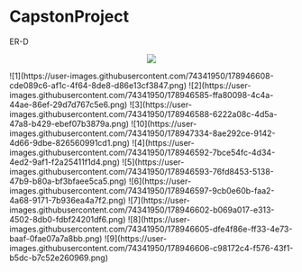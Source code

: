 # CapstonProject
ER-D
<p align="center">
  <img src="https://github.com/moyoungjun/CapstonProject/assets/74341950/052d7796-b12b-4c09-967d-1fdcd5d6b0c8">
</p>
![1](https://user-images.githubusercontent.com/74341950/178946608-cde089c6-af1c-4f64-8de8-d86e13cf3847.png)
![2](https://user-images.githubusercontent.com/74341950/178946585-ffa80098-4c4a-44ae-86ef-29d7d767c5e6.png)
![3](https://user-images.githubusercontent.com/74341950/178946588-6222a08c-4d5a-47a8-b429-ebef07b3879a.png)
![10](https://user-images.githubusercontent.com/74341950/178947334-8ae292ce-9142-4d66-9dbe-826560991cd1.png)
![4](https://user-images.githubusercontent.com/74341950/178946592-7bce54fc-4d34-4ed2-9af1-f2a25411f1d4.png)
![5](https://user-images.githubusercontent.com/74341950/178946593-76fd8453-5138-47b9-b80a-bf3bfaee5ca5.png)
![6](https://user-images.githubusercontent.com/74341950/178946597-9cb0e60b-faa2-4a68-9171-7b936ea4a7f2.png)
![7](https://user-images.githubusercontent.com/74341950/178946602-b069a017-e313-4502-8db0-fdbf24201df6.png)
![8](https://user-images.githubusercontent.com/74341950/178946605-dfe4f86e-ff33-4e73-baaf-0fae07a7a8bb.png)
![9](https://user-images.githubusercontent.com/74341950/178946606-c98172c4-f576-43f1-b5dc-b7c52e260969.png)


